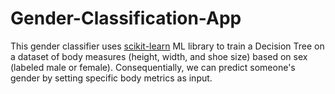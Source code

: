 # Gender-Classification-App
This gender classifier uses [scikit-learn](https://scikit-learn.org/stable/) ML library to train a Decision Tree on a dataset of body measures (height, width, and shoe size) based on sex (labeled male or female). Consequentially, we can predict someone's gender by setting specific body metrics as input. 

